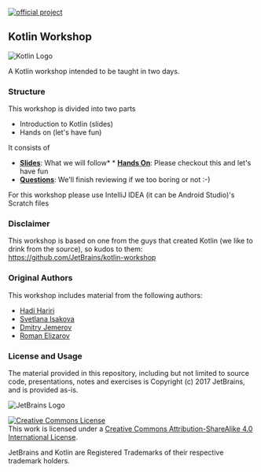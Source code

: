 [![official project](http://jb.gg/badges/official-plastic.svg)](https://confluence.jetbrains.com/display/ALL/JetBrains+on+GitHub)

## Kotlin Workshop

![Kotlin Logo](kotlinlogo.png)

A Kotlin workshop intended to be taught in two days. 

### Structure

This workshop is divided into two parts

* Introduction to Kotlin (slides)
* Hands on (let's have fun)

It consists of 

* **[Slides](https://docs.google.com/presentation/d/1t03PZ273i3Ob3hgpk_z_qgE0COUbFOvKcAgqwbySEb0/edit?usp=sharing)**: What we will follow* * **[Hands On](https://github.com/Mindera/kotlin-workshop/tree/master/student/introduction)**: Please checkout this and let's have fun
* **[Questions](https://docs.google.com/document/d/1XO87ugZHS_gNyEXyoUbqK13bMYLaXWXfwKknNTkMf00/edit?usp=sharing)**: We'll finish reviewing if we too boring or not :-)


For this workshop please use IntelliJ IDEA (it can be Android Studio)'s Scratch files



### Disclaimer

This workshop is based on one from the guys that created Kotlin (we like to drink from the source), so kudos to them: https://github.com/JetBrains/kotlin-workshop


### Original Authors

This workshop includes material from the following authors:

* [Hadi Hariri](https://github.com/hhariri)
* [Svetlana Isakova](https://github.com/svtk)
* [Dmitry Jemerov](https://github.com/yole)
* [Roman Elizarov](https://github.com/elizarov)

### License and Usage

The material provided in this repository, including but not limited to source code, presentations, notes and exercises is Copyright (c) 2017 JetBrains, and is provided as-is. 

![JetBrains Logo](jetbrainslogo.png)

<a rel="license" href="http://creativecommons.org/licenses/by-sa/4.0/"><img alt="Creative Commons License" style="border-width:0" src="https://i.creativecommons.org/l/by-sa/4.0/88x31.png" /></a><br />This work is licensed under a <a rel="license" href="http://creativecommons.org/licenses/by-sa/4.0/">Creative Commons Attribution-ShareAlike 4.0 International License</a>.


JetBrains and Kotlin are Registered Trademarks of their respective trademark holders. 
